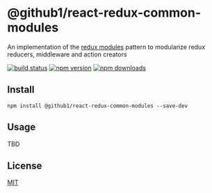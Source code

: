 # @github1/react-redux-common-modules

An implementation of the [redux modules](https://github.com/erikras/ducks-modular-redux) pattern to modularize redux reducers, middleware and action creators

[![build status](https://img.shields.io/travis/github1/redux-modules/master.svg?style=flat-square)](https://travis-ci.org/github1/redux-modules)
[![npm version](https://img.shields.io/npm/v/@github1/redux-modules.svg?style=flat-square)](https://www.npmjs.com/package/@github1/redux-modules)
[![npm downloads](https://img.shields.io/npm/dm/@github1/redux-modules.svg?style=flat-square)](https://www.npmjs.com/package/@github1/redux-modules)

## Install
```shell
npm install @github1/react-redux-common-modules --save-dev
```

## Usage
TBD

## License
[MIT](LICENSE.md)